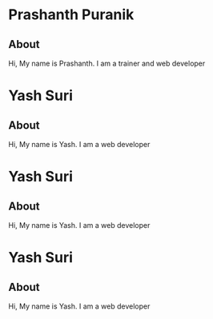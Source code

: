 
# Prashanth Puranik

## About
Hi, My name is Prashanth. I am a trainer and web developer
# Yash Suri

## About
Hi, My name is Yash. I am a web developer
# Yash Suri

## About
Hi, My name is Yash. I am a web developer
# Yash Suri

## About
Hi, My name is Yash. I am a web developer